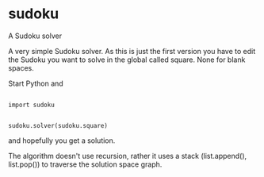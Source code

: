 sudoku
======

A Sudoku solver

A very simple Sudoku solver. As this is just the first version you have to edit the Sudoku you want to solve
in the global called square. None for blank spaces.

Start Python and

<code>
import sudoku

sudoku.solver(sudoku.square)
</code>

and hopefully you get a solution.

The algorithm doesn't use recursion, rather it uses a stack (list.append(), list.pop()) to traverse the solution space
graph.

